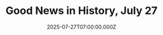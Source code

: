 ---
title: "Good News in History, July 27"
date: 2025-07-27T07:00:00.000Z
category: Human Kindness
externalLink: "https://www.goodnewsnetwork.org/events060727/"
image: ""
excerpt: "85 years ago today, Bugs Bunny, the wisecracking Warner Bros cartoon character, first debuted in an animated short entitled A Wild Hare. Supervised by Fred ‘Tex’ Avery, it featured a hunter named Elmer Fudd pursuing a wily rabbit voiced by Mel Blanc. The pair became beloved, and their debut received an Oscar nomination for Best […] The post Good News…"
---